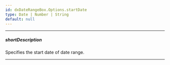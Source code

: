```yaml
---
id: dxDateRangeBox.Options.startDate
type: Date | Number | String
default: null
---
```

---
##### shortDescription
Specifies the start date of date range.

---
